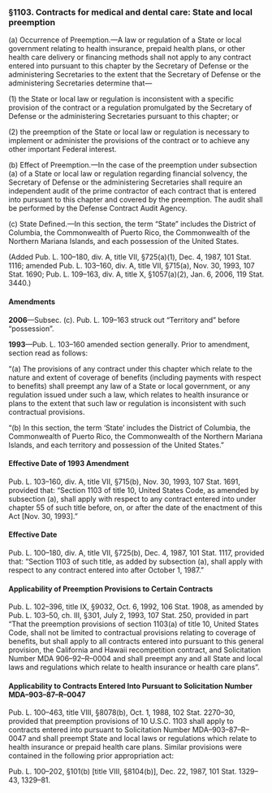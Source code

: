 ### §1103. Contracts for medical and dental care: State and local preemption ###

(a) Occurrence of Preemption.—A law or regulation of a State or local government relating to health insurance, prepaid health plans, or other health care delivery or financing methods shall not apply to any contract entered into pursuant to this chapter by the Secretary of Defense or the administering Secretaries to the extent that the Secretary of Defense or the administering Secretaries determine that—

(1) the State or local law or regulation is inconsistent with a specific provision of the contract or a regulation promulgated by the Secretary of Defense or the administering Secretaries pursuant to this chapter; or

(2) the preemption of the State or local law or regulation is necessary to implement or administer the provisions of the contract or to achieve any other important Federal interest.

(b) Effect of Preemption.—In the case of the preemption under subsection (a) of a State or local law or regulation regarding financial solvency, the Secretary of Defense or the administering Secretaries shall require an independent audit of the prime contractor of each contract that is entered into pursuant to this chapter and covered by the preemption. The audit shall be performed by the Defense Contract Audit Agency.

(c) State Defined.—In this section, the term “State” includes the District of Columbia, the Commonwealth of Puerto Rico, the Commonwealth of the Northern Mariana Islands, and each possession of the United States.

(Added Pub. L. 100–180, div. A, title VII, §725(a)(1), Dec. 4, 1987, 101 Stat. 1116; amended Pub. L. 103–160, div. A, title VII, §715(a), Nov. 30, 1993, 107 Stat. 1690; Pub. L. 109–163, div. A, title X, §1057(a)(2), Jan. 6, 2006, 119 Stat. 3440.)

#### Amendments ####

**2006**—Subsec. (c). Pub. L. 109–163 struck out “Territory and” before “possession”.

**1993**—Pub. L. 103–160 amended section generally. Prior to amendment, section read as follows:

“(a) The provisions of any contract under this chapter which relate to the nature and extent of coverage of benefits (including payments with respect to benefits) shall preempt any law of a State or local government, or any regulation issued under such a law, which relates to health insurance or plans to the extent that such law or regulation is inconsistent with such contractual provisions.

“(b) In this section, the term ‘State’ includes the District of Columbia, the Commonwealth of Puerto Rico, the Commonwealth of the Northern Mariana Islands, and each territory and possession of the United States.”

#### Effective Date of 1993 Amendment ####

Pub. L. 103–160, div. A, title VII, §715(b), Nov. 30, 1993, 107 Stat. 1691, provided that: “Section 1103 of title 10, United States Code, as amended by subsection (a), shall apply with respect to any contract entered into under chapter 55 of such title before, on, or after the date of the enactment of this Act [Nov. 30, 1993].”

#### Effective Date ####

Pub. L. 100–180, div. A, title VII, §725(b), Dec. 4, 1987, 101 Stat. 1117, provided that: “Section 1103 of such title, as added by subsection (a), shall apply with respect to any contract entered into after October 1, 1987.”

#### Applicability of Preemption Provisions to Certain Contracts ####

Pub. L. 102–396, title IX, §9032, Oct. 6, 1992, 106 Stat. 1908, as amended by Pub. L. 103–50, ch. III, §301, July 2, 1993, 107 Stat. 250, provided in part “That the preemption provisions of section 1103(a) of title 10, United States Code, shall not be limited to contractual provisions relating to coverage of benefits, but shall apply to all contracts entered into pursuant to this general provision, the California and Hawaii recompetition contract, and Solicitation Number MDA 906–92–R–0004 and shall preempt any and all State and local laws and regulations which relate to health insurance or health care plans”.

#### Applicability to Contracts Entered Into Pursuant to Solicitation Number MDA–903–87–R–0047 ####

Pub. L. 100–463, title VIII, §8078(b), Oct. 1, 1988, 102 Stat. 2270–30, provided that preemption provisions of 10 U.S.C. 1103 shall apply to contracts entered into pursuant to Solicitation Number MDA–903–87–R–0047 and shall preempt State and local laws or regulations which relate to health insurance or prepaid health care plans. Similar provisions were contained in the following prior appropriation act:

Pub. L. 100–202, §101(b) [title VIII, §8104(b)], Dec. 22, 1987, 101 Stat. 1329–43, 1329–81.